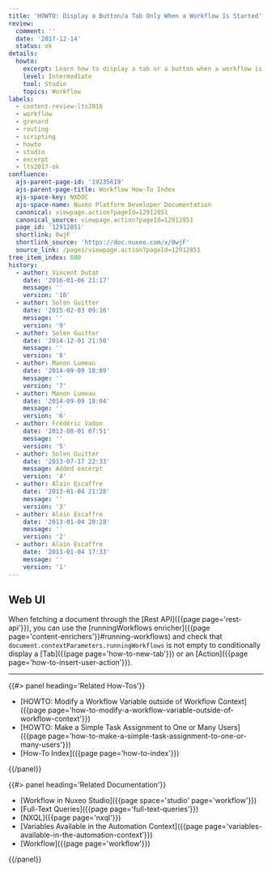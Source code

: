 ```yaml
---
title: 'HOWTO: Display a Button/a Tab Only When a Workflow Is Started'
review:
  comment: ''
  date: '2017-12-14'
  status: ok
details:
  howto:
    excerpt: Learn how to display a tab or a button when a workflow is started.
    level: Intermediate
    tool: Studio
    topics: Workflow
labels:
  - content-review-lts2016
  - workflow
  - grenard
  - routing
  - scripting
  - howto
  - studio
  - excerpt
  - lts2017-ok
confluence:
  ajs-parent-page-id: '19235619'
  ajs-parent-page-title: Workflow How-To Index
  ajs-space-key: NXDOC
  ajs-space-name: Nuxeo Platform Developer Documentation
  canonical: viewpage.action?pageId=12912851
  canonical_source: viewpage.action?pageId=12912851
  page_id: '12912851'
  shortlink: 0wjF
  shortlink_source: 'https://doc.nuxeo.com/x/0wjF'
  source_link: /pages/viewpage.action?pageId=12912851
tree_item_index: 600
history:
  - author: Vincent Dutat
    date: '2016-01-06 21:17'
    message: ''
    version: '10'
  - author: Solen Guitter
    date: '2015-02-03 09:16'
    message: ''
    version: '9'
  - author: Solen Guitter
    date: '2014-12-01 21:50'
    message: ''
    version: '8'
  - author: Manon Lumeau
    date: '2014-09-09 18:09'
    message: ''
    version: '7'
  - author: Manon Lumeau
    date: '2014-09-09 18:04'
    message: ''
    version: '6'
  - author: Frédéric Vadon
    date: '2013-08-01 07:51'
    message: ''
    version: '5'
  - author: Solen Guitter
    date: '2013-07-17 22:33'
    message: Added excerpt
    version: '4'
  - author: Alain Escaffre
    date: '2013-01-04 21:28'
    message: ''
    version: '3'
  - author: Alain Escaffre
    date: '2013-01-04 20:28'
    message: ''
    version: '2'
  - author: Alain Escaffre
    date: '2013-01-04 17:33'
    message: ''
    version: '1'
---
```


## Web UI

When fetching a document through the [Rest API]({{page page='rest-api'}}), you can use the [runningWorkflows enricher]({{page page='content-enrichers'}}#running-workflows) and check that `document.contextParameters.runningWorkflows` is not empty to conditionally display a [Tab]({{page page='how-to-new-tab'}}) or an [Action]({{page page='how-to-insert-user-action'}}).

---

<div class="row" data-equalizer data-equalize-on="medium"><div class="column medium-6">{{#> panel heading='Related How-Tos'}}

- [HOWTO: Modify a Workflow Variable outside of Workflow Context]({{page page='how-to-modify-a-workflow-variable-outside-of-workflow-context'}})
- [HOWTO: Make a Simple Task Assignment to One or Many Users]({{page page='how-to-make-a-simple-task-assignment-to-one-or-many-users'}})
- [How-To Index]({{page page='how-to-index'}})

{{/panel}}</div><div class="column medium-6">{{#> panel heading='Related Documentation'}}

- [Workflow in Nuxeo Studio]({{page space='studio' page='workflow'}})
- [Full-Text Queries]({{page page='full-text-queries'}})
- [NXQL]({{page page='nxql'}})
- [Variables Available in the Automation Context]({{page page='variables-available-in-the-automation-context'}})
- [Workflow]({{page page='workflow'}})

{{/panel}}</div></div>
